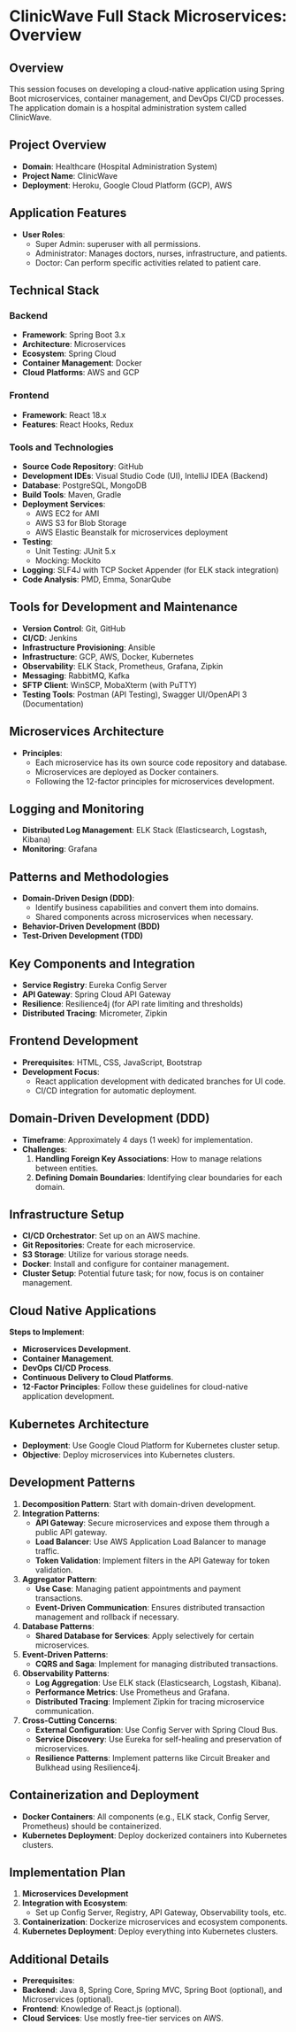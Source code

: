 # ClinicWave Full Stack Microservices: Overview

## Overview

This session focuses on developing a cloud-native application using Spring Boot microservices, container management, and DevOps CI/CD processes. The application domain is a hospital administration system called ClinicWave.

## Project Overview

- **Domain**: Healthcare (Hospital Administration System)
- **Project Name**: ClinicWave
- **Deployment**: Heroku, Google Cloud Platform (GCP), AWS

## Application Features

- **User Roles**:
  - Super Admin: superuser with all permissions.
  - Administrator: Manages doctors, nurses, infrastructure, and patients.
  - Doctor: Can perform specific activities related to patient care.

## Technical Stack

### Backend

- **Framework**: Spring Boot 3.x
- **Architecture**: Microservices
- **Ecosystem**: Spring Cloud
- **Container Management**: Docker
- **Cloud Platforms**: AWS and GCP

### Frontend

- **Framework**: React 18.x
- **Features**: React Hooks, Redux

### Tools and Technologies

- **Source Code Repository**: GitHub
- **Development IDEs**: Visual Studio Code (UI), IntelliJ IDEA (Backend)
- **Database**: PostgreSQL, MongoDB
- **Build Tools**: Maven, Gradle
- **Deployment Services**:
  - AWS EC2 for AMI
  - AWS S3 for Blob Storage
  - AWS Elastic Beanstalk for microservices deployment
- **Testing**:
  - Unit Testing: JUnit 5.x
  - Mocking: Mockito
- **Logging**: SLF4J with TCP Socket Appender (for ELK stack integration)
- **Code Analysis**: PMD, Emma, SonarQube

## Tools for Development and Maintenance

- **Version Control**: Git, GitHub
- **CI/CD**: Jenkins
- **Infrastructure Provisioning**: Ansible
- **Infrastructure**: GCP, AWS, Docker, Kubernetes
- **Observability**: ELK Stack, Prometheus, Grafana, Zipkin
- **Messaging**: RabbitMQ, Kafka
- **SFTP Client**: WinSCP, MobaXterm (with PuTTY)
- **Testing Tools**: Postman (API Testing), Swagger UI/OpenAPI 3 (Documentation)

## Microservices Architecture

- **Principles**:
  - Each microservice has its own source code repository and database.
  - Microservices are deployed as Docker containers.
  - Following the 12-factor principles for microservices development.

## Logging and Monitoring

- **Distributed Log Management**: ELK Stack (Elasticsearch, Logstash, Kibana)
- **Monitoring**: Grafana

## Patterns and Methodologies

- **Domain-Driven Design (DDD)**:
  - Identify business capabilities and convert them into domains.
  - Shared components across microservices when necessary.
- **Behavior-Driven Development (BDD)**
- **Test-Driven Development (TDD)**

## Key Components and Integration

- **Service Registry**: Eureka Config Server
- **API Gateway**: Spring Cloud API Gateway
- **Resilience**: Resilience4j (for API rate limiting and thresholds)
- **Distributed Tracing**: Micrometer, Zipkin

## Frontend Development

- **Prerequisites**: HTML, CSS, JavaScript, Bootstrap
- **Development Focus**:
  - React application development with dedicated branches for UI code.
  - CI/CD integration for automatic deployment.

## Domain-Driven Development (DDD)

- **Timeframe**: Approximately 4 days (1 week) for implementation.
- **Challenges**:
  1. **Handling Foreign Key Associations**: How to manage relations between entities.
  2. **Defining Domain Boundaries**: Identifying clear boundaries for each domain.

## Infrastructure Setup

- **CI/CD Orchestrator**: Set up on an AWS machine.
- **Git Repositories**: Create for each microservice.
- **S3 Storage**: Utilize for various storage needs.
- **Docker**: Install and configure for container management.
- **Cluster Setup**: Potential future task; for now, focus is on container management.

## Cloud Native Applications

**Steps to Implement**:
  - **Microservices Development**.
  - **Container Management**.
  - **DevOps CI/CD Process**.
  - **Continuous Delivery to Cloud Platforms**.
  - **12-Factor Principles**: Follow these guidelines for cloud-native application development.

## Kubernetes Architecture

- **Deployment**: Use Google Cloud Platform for Kubernetes cluster setup.
- **Objective**: Deploy microservices into Kubernetes clusters.

## Development Patterns

1. **Decomposition Pattern**: Start with domain-driven development.
2. **Integration Patterns**:
   - **API Gateway**: Secure microservices and expose them through a public API gateway.
   - **Load Balancer**: Use AWS Application Load Balancer to manage traffic.
   - **Token Validation**: Implement filters in the API Gateway for token validation.
3. **Aggregator Pattern**:
   - **Use Case**: Managing patient appointments and payment transactions.
   - **Event-Driven Communication**: Ensures distributed transaction management and rollback if necessary.
4. **Database Patterns**:
   - **Shared Database for Services**: Apply selectively for certain microservices.
5. **Event-Driven Patterns**:
   - **CQRS and Saga**: Implement for managing distributed transactions.
6. **Observability Patterns**:
   - **Log Aggregation**: Use ELK stack (Elasticsearch, Logstash, Kibana).
   - **Performance Metrics**: Use Prometheus and Grafana.
   - **Distributed Tracing**: Implement Zipkin for tracing microservice communication.
7. **Cross-Cutting Concerns**:
   - **External Configuration**: Use Config Server with Spring Cloud Bus.
   - **Service Discovery**: Use Eureka for self-healing and preservation of microservices.
   - **Resilience Patterns**: Implement patterns like Circuit Breaker and Bulkhead using Resilience4j.

## Containerization and Deployment

- **Docker Containers**: All components (e.g., ELK stack, Config Server, Prometheus) should be containerized.
- **Kubernetes Deployment**: Deploy dockerized containers into Kubernetes clusters.

## Implementation Plan

1. **Microservices Development**
2. **Integration with Ecosystem**:
   - Set up Config Server, Registry, API Gateway, Observability tools, etc.
3. **Containerization**: Dockerize microservices and ecosystem components.
4. **Kubernetes Deployment**: Deploy everything into Kubernetes clusters.

## Additional Details

- **Prerequisites**:
- **Backend**: Java 8, Spring Core, Spring MVC, Spring Boot (optional), and Microservices (optional).
- **Frontend**: Knowledge of React.js (optional).
- **Cloud Services**: Use mostly free-tier services on AWS.